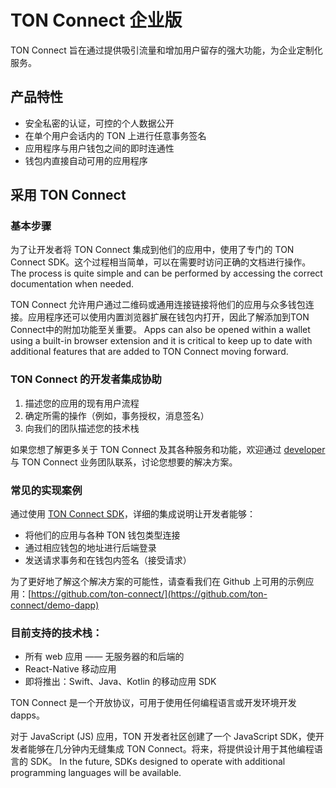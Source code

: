 # TON Connect 企业版

TON Connect 旨在通过提供吸引流量和增加用户留存的强大功能，为企业定制化服务。

## 产品特性

- 安全私密的认证，可控的个人数据公开
- 在单个用户会话内的 TON 上进行任意事务签名
- 应用程序与用户钱包之间的即时连通性
- 钱包内直接自动可用的应用程序

## 采用 TON Connect

### 基本步骤

为了让开发者将 TON Connect 集成到他们的应用中，使用了专门的 TON Connect SDK。这个过程相当简单，可以在需要时访问正确的文档进行操作。 The process is quite simple and can be performed by accessing the correct documentation when needed.

TON Connect 允许用户通过二维码或通用连接链接将他们的应用与众多钱包连接。应用程序还可以使用内置浏览器扩展在钱包内打开，因此了解添加到TON Connect中的附加功能至关重要。 Apps can also be opened within a wallet using a built-in browser extension and it is critical to keep up to date with additional features that are added to TON Connect moving forward.

### TON Connect 的开发者集成协助

1. 描述您的应用的现有用户流程
2. 确定所需的操作（例如，事务授权，消息签名）
3. 向我们的团队描述您的技术栈

如果您想了解更多关于 TON Connect 及其各种服务和功能，欢迎通过 [developer](https://t.me/tonrostislav) 与 TON Connect 业务团队联系，讨论您想要的解决方案。

### 常见的实现案例

通过使用 [TON Connect SDK](https://github.com/ton-connect/sdk)，详细的集成说明让开发者能够：

- 将他们的应用与各种 TON 钱包类型连接
- 通过相应钱包的地址进行后端登录
- 发送请求事务和在钱包内签名（接受请求）

为了更好地了解这个解决方案的可能性，请查看我们在 Github 上可用的示例应用：[https://github.com/ton-connect/](https://github.com/ton-connect/demo-dapp)

### 目前支持的技术栈：

- 所有 web 应用 —— 无服务器的和后端的
- React-Native 移动应用
- 即将推出：Swift、Java、Kotlin 的移动应用 SDK

TON Connect 是一个开放协议，可用于使用任何编程语言或开发环境开发 dapps。

对于 JavaScript (JS) 应用，TON 开发者社区创建了一个 JavaScript SDK，使开发者能够在几分钟内无缝集成 TON Connect。将来，将提供设计用于其他编程语言的 SDK。 In the future, SDKs designed to operate with additional programming languages will be available.
